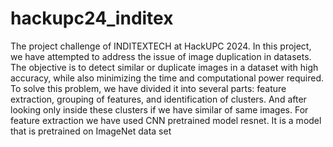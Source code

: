 # hackupc24_inditex
The project challenge of INDITEXTECH at HackUPC 2024.
In this project, we have attempted to address the issue of image duplication in datasets. The objective is to detect similar or duplicate images in a dataset with high accuracy, while also minimizing the time and computational power required. To solve this problem, we have divided it into several parts: feature extraction, grouping of features, and identification of clusters. And after looking only inside these clusters if we have similar of same images.
For feature extraction we have used CNN pretrained model resnet. It is a model that is pretrained on ImageNet data set
